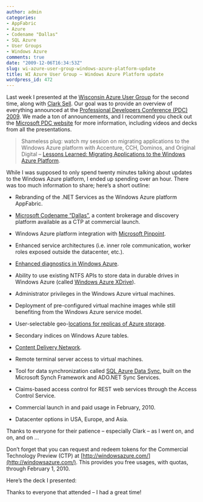 ```yaml
---
author: admin
categories:
- AppFabric
- Azure
- Codename "Dallas"
- SQL Azure
- User Groups
- Windows Azure
comments: true
date: "2009-12-06T16:34:53Z"
slug: wi-azure-user-group-windows-azure-platform-update
title: WI Azure User Group – Windows Azure Platform update
wordpress_id: 472
---
```


Last week I presented at the [Wisconsin Azure User Group](http://www.azureusergroup.com/group/wi) for the second time, along with [Clark Sell](http://blogs.msdn.com/csell/). Our goal was to provide an overview of everything announced at the [Professional Developers Conference (PDC) 2009](http://microsoftpdc.com/). We made a ton of announcements, and I recommend you check out the [Microsoft PDC website](http://microsoftpdc.com/) for more information, including videos and decks from all the presentations.

 

>   
> 
> Shameless plug: watch my session on migrating applications to the Windows Azure platform with Accenture, CCH, Dominos, and Original Digital – [Lessons Learned: Migrating Applications to the Windows Azure Platform](http://microsoftpdc.com/Sessions/SVC22).

 

While I was supposed to only spend twenty minutes talking about updates to the Windows Azure platform, I ended up spending over an hour. There was too much information to share; here’s a short outline:

 

  
  * Rebranding of the .NET Services as the Windows Azure platform AppFabric. 
   
  * [Microsoft Codename “Dallas”](http://www.microsoft.com/windowsazure/dallas/), a content brokerage and discovery platform available as a CTP at commercial launch. 
   
  * Windows Azure platform integration with [Microsoft Pinpoint](http://www.pinpoint.microsoft.com/en-US/about.aspx). 
   
  * Enhanced service architectures (i.e. inner role communication, worker roles exposed outside the datacenter, etc.). 
   
  * [Enhanced diagnostics in Windows Azure](http://blogs.msdn.com/windowsazure/archive/2009/12/01/introducing-windows-azure-diagnostics.aspx).
   
  * Ability to use existing NTFS APIs to store data in durable drives in Windows Azure (called [Windows Azure XDrive](http://blogs.msdn.com/windowsazure/archive/2009/11/25/windows-azure-storage-at-pdc-2009.aspx)). 
   
  * Administrator privileges in the Windows Azure virtual machines. 
   
  * Deployment of pre-configured virtual machine images while still benefiting from the Windows Azure service model. 
   
  * User-selectable geo-[locations for replicas of Azure storage](http://blogs.msdn.com/windowsazure/archive/2009/11/25/windows-azure-storage-at-pdc-2009.aspx). 
   
  * Secondary indices on Windows Azure tables. 
   
  * [Content Delivery Network](http://blogs.msdn.com/windowsazure/archive/2009/11/25/windows-azure-storage-at-pdc-2009.aspx).
   
  * Remote terminal server access to virtual machines. 
   
  * Tool for data synchronization called [SQL Azure Data Sync](http://www.microsoft.com/windowsazure/developers/sqlazure/datasync/), built on the Microsoft Synch Framework and ADO.NET Sync Services. 
   
  * Claims-based access control for REST web services through the Access Control Service. 
   
  * Commercial launch in and paid usage in February, 2010. 
   
  * Datacenter options in USA, Europe, and Asia. 
 

Thanks to everyone for their patience – especially Clark – as I went on, and on, and on …

 

Don’t forget that you can request and redeem tokens for the Commercial Technology Preview (CTP) at [http://windowsazure.com/](http://windowsazure.com/). This provides you free usages, with quotas, through February 1, 2010.

 

Here’s the deck I presented:

 

 

Thanks to everyone that attended – I had a great time!
